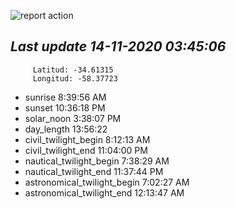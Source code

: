 ![report action](https://github.com/matiasz8/actions-for-reports/workflows/report%20action/badge.svg?branch=develop) 


## *****Last update 14-11-2020 03:45:06*****



		 Latitud: -34.61315
		 Longitud: -58.37723

 - sunrise 	 8:39:56 AM
 - sunset 	 10:36:18 PM
 - solar_noon 	 3:38:07 PM
 - day_length 	 13:56:22
 - civil_twilight_begin 	 8:12:13 AM
 - civil_twilight_end 	 11:04:00 PM
 - nautical_twilight_begin 	 7:38:29 AM
 - nautical_twilight_end 	 11:37:44 PM
 - astronomical_twilight_begin 	 7:02:27 AM
 - astronomical_twilight_end 	 12:13:47 AM
